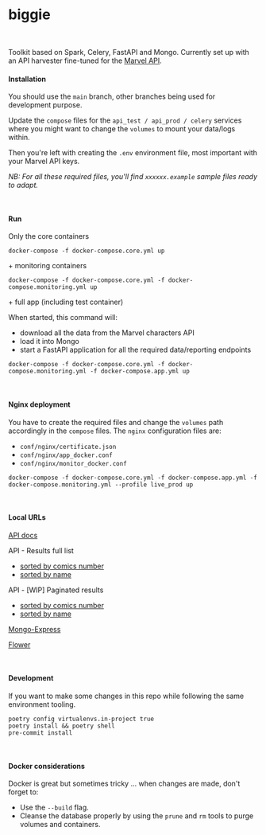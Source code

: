 # biggie
<br>

Toolkit based on Spark, Celery, FastAPI and Mongo.
Currently set up with an API harvester fine-tuned for the [Marvel API](https://developer.marvel.com).
<br>


#### Installation
You should use the `main` branch, other branches being used for development purpose.

Update the `compose` files for the `api_test / api_prod / celery` services where you might want to change the `volumes` to mount your data/logs within.

Then you're left with creating the `.env` environment file, most important with your Marvel API keys.

*NB: For all these required files, you'll find `xxxxxx.example` sample files ready to adapt.*

<br>

#### Run
Only the core containers
```
docker-compose -f docker-compose.core.yml up
```

\+ monitoring containers
```
docker-compose -f docker-compose.core.yml -f docker-compose.monitoring.yml up
```

\+ full app (including test container)

When started, this command will:
- download all the data from the Marvel characters API
- load it into Mongo
- start a FastAPI application for all the required data/reporting endpoints
```
docker-compose -f docker-compose.core.yml -f docker-compose.monitoring.yml -f docker-compose.app.yml up
```
<br>

#### Nginx deployment
You have to create the required files and change the `volumes` path accordingly in the `compose` files.
The `nginx` configuration files are:
- `conf/nginx/certificate.json`
- `conf/nginx/app_docker.conf`
- `conf/nginx/monitor_docker.conf`

```
docker-compose -f docker-compose.core.yml -f docker-compose.app.yml -f docker-compose.monitoring.yml --profile live_prod up
```
<br>



#### Local URLs

[API docs](http://localhost:8000/docs)

API - Results full list
- [sorted by comics number](http://localhost:8000/api/comics_per_characters?sort_column=comics_available)
- [sorted by name](http://localhost:8000/api/comics_per_characters?sort_column=name)

API - [WIP] Paginated results
- [sorted by comics number](http://localhost:8000/api/comics_per_characters/paginated?sort_column=comics_available)
- [sorted by name](http://localhost:8000/api/comics_per_characters/paginated?sort_column=name)

[Mongo-Express](http://localhost:8081)

[Flower](http://localhost:49555)

<br>

#### Development
If you want to make some changes in this repo while following the same environment tooling.
```
poetry config virtualenvs.in-project true
poetry install && poetry shell
pre-commit install
```

<br>

#### Docker considerations
Docker is great but sometimes tricky ... when changes are made, don't forget to:
- Use the `--build` flag.
- Cleanse the database properly by using the `prune` and `rm` tools to purge volumes and containers.

<br>
